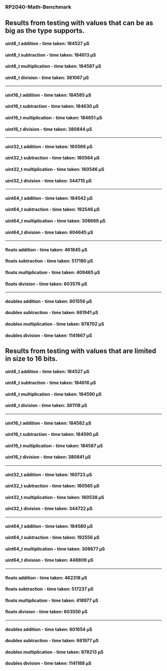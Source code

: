 ### RP2040-Math-Benchmark
## Results from testing with values that can be as big as the type supports.

#### uint8_t addition - time taken: 184527 µS  
#### uint8_t subtraction - time taken: 184613 µS  
#### uint8_t multiplication - time taken: 184587 µS   
#### uint8_t division - time taken: 381067 µS  
--------------------------------------------
#### uint16_t addition - time taken: 184585 µS  
#### uint16_t subtraction - time taken: 184630 µS  
#### uint16_t multiplication - time taken: 184651 µS  
#### uint16_t division - time taken: 380844 µS  
--------------------------------------------
#### uint32_t addition - time taken: 160566 µS  
#### uint32_t subtraction - time taken: 160564 µS  
#### uint32_t multiplication - time taken: 160546 µS  
#### uint32_t division - time taken: 344715 µS  
--------------------------------------------
#### uint64_t addition - time taken: 184542 µS  
#### uint64_t subtraction - time taken: 192546 µS  
#### uint64_t multiplication - time taken: 308669 µS  
#### uint64_t division - time taken: 604645 µS  
--------------------------------------------
#### floats addition - time taken: 461845 µS  
#### floats subtraction - time taken: 517180 µS  
#### floats multiplication - time taken: 409465 µS  
#### floats division - time taken: 603576 µS  
--------------------------------------------
#### doubles addition - time taken: 601556 µS  
#### doubles subtraction - time taken: 661941 µS  
#### doubles multiplication - time taken: 878702 µS  
#### doubles division - time taken: 1141667 µS  

## Results from testing with values that are limited in size to 16 bits.
#### uint8_t addition - time taken: 184527 µS  
#### uint8_t subtraction - time taken: 184616 µS  
#### uint8_t multiplication - time taken: 184590 µS  
#### uint8_t division - time taken: 381118 µS  
--------------------------------------------
#### uint16_t addition - time taken: 184582 µS  
#### uint16_t subtraction - time taken: 184590 µS  
#### uint16_t multiplication - time taken: 184587 µS  
#### uint16_t division - time taken: 380841 µS  
--------------------------------------------
#### uint32_t addition - time taken: 160723 µS  
#### uint32_t subtraction - time taken: 160565 µS  
#### uint32_t multiplication - time taken: 160538 µS  
#### uint32_t division - time taken: 344722 µS  
--------------------------------------------
#### uint64_t addition - time taken: 184580 µS  
#### uint64_t subtraction - time taken: 192556 µS  
#### uint64_t multiplication - time taken: 308677 µS  
#### uint64_t division - time taken: 448809 µS  
--------------------------------------------
#### floats addition - time taken: 462318 µS  
#### floats subtraction - time taken: 517237 µS  
#### floats multiplication - time taken: 418977 µS  
#### floats division - time taken: 603550 µS  
--------------------------------------------
#### doubles addition - time taken: 601654 µS  
#### doubles subtraction - time taken: 661977 µS  
#### doubles multiplication - time taken: 878213 µS  
#### doubles division - time taken: 1141188 µS  
